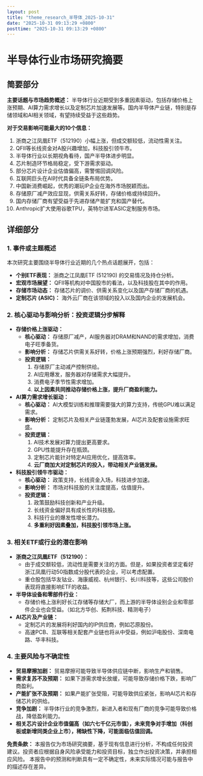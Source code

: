 ```yaml
---
layout: post
title: "theme_research_半导体_2025-10-31"
date: "2025-10-31 09:13:29 +0800"
posttime: "2025-10-31 09:13:29 +0800"
---
```


# 半导体行业市场研究摘要

## 简要部分

**主要话题与市场趋势概述：** 半导体行业近期受到多重因素驱动，包括存储价格上涨预期、AI算力需求增长以及定制芯片加速发展等。国内半导体产业链，特别是存储领域和AI相关领域，有望持续受益于这些趋势。

**对于交易影响可能最大的10个信息：**

1. 浙商之江凤凰ETF（512190）小幅上涨，但成交额较低，流动性需关注。
2. QFII等长线资金对A股兴趣增加，科技股引领牛市。
3. 半导体行业以长期视角看待，国产半导体进步明显。
4. 芯片制造环节格局稳定，受下游需求驱动。
5. 部分芯片设计企业估值偏高，需警惕回调风险。
6. 互联网巨头在AI时代具备全链条布局优势。
7. 中国新消费崛起，优秀的潮玩IP企业在海外市场脱颖而出。
8. 存储原厂减产效应显现，供需关系好转，存储价格或持续回升。
9. 国内存储厂商有望受益于先进存储产能扩充和国产替代。
10. Anthropic扩大使用谷歌TPU，英特尔进军ASIC定制服务市场。

## 详细部分

### 1. 事件或主题概述

本次研究主要围绕半导体行业近期的几个热点话题展开，包括：

*   **个别ETF表现：** 浙商之江凤凰ETF (512190) 的交易情况及持仓分析。
*   **宏观市场展望：** QFII等机构对中国股市的看法，以及科技股在其中的作用。
*   **存储市场动态：** 存储芯片的调价、供需关系变化以及国产存储厂商的机遇。
*   **定制芯片 (ASIC)：** 海外云厂商在该领域的投入以及国内企业的发展机会。

### 2. 核心驱动与影响分析：投资逻辑分步解释

*   **存储价格上涨驱动：**
    *   **核心驱动：** 存储原厂减产，AI服务器对DRAM和NAND的需求增加，消费电子旺季备货。
    *   **影响分析：** 存储芯片供需关系好转，价格上涨预期强烈，利好存储厂商。
    *   **投资逻辑：**
        1.  存储原厂主动减产控制供给。
        2.  AI应用爆发，服务器对存储需求大幅提升。
        3.  消费电子季节性需求增加。
        4.  **以上因素共同推动存储价格上涨，提升厂商盈利能力。**
*   **AI算力需求增长驱动：**
    *   **核心驱动：** AI大模型训练和推理需要强大的算力支持，传统GPU难以满足需求。
    *   **影响分析：** 定制芯片及相关产业链蓬勃发展，AI芯片及配套设施需求旺盛。
    *   **投资逻辑：**
        1.  AI技术发展对算力提出更高要求。
        2.  GPU性能提升存在瓶颈。
        3.  定制芯片能针对特定AI应用优化，提高效率。
        4.  **云厂商加大对定制芯片的投入，带动相关产业链发展。**
*   **科技股引领牛市驱动：**
    *   **核心驱动：** 政策支持，长线资金入场，科技进步加速。
    *   **影响分析：** 市场对科技股的关注度提高，估值提升。
    *   **投资逻辑：**
        1.  政策鼓励科技创新和产业升级。
        2.  长线资金偏好具有成长性的科技股。
        3.  科技行业的爆发性增长潜力。
        4.  **多重利好因素叠加，科技股引领市场上涨。**

### 3. 相关ETF或行业的潜在影响

*   **浙商之江凤凰ETF（512190）：**
    *   由于成交额较低，流动性是需要关注的方面。但是，如果投资者坚定看好浙江凤凰行动50指数成分股代表的企业，可以考虑配置。
    *   重仓股包括华友钴业、海康威视、杭州银行、长川科技等，这些公司股价表现将直接影响ETF的收益。
*   **半导体设备和零部件行业：**
     * 存储价格上涨利好长江存储等存储大厂，而上游的半导体设别企业和零部件企业也会受益。（如北方华创、拓荆科技、精测电子）
*   **AI芯片及产业链：**
    *   定制芯片的发展将利好国内的IP供应商，例如芯原股份。
    *   高速PCB、互联等相关配套产业链也将从中受益，例如沪电股份、深南电路、华丰科技。

### 4. 主要风险与不确定性

*   **贸易摩擦加剧：** 贸易摩擦可能导致半导体供应链中断，影响生产和销售。
*   **需求复苏不及预期：** 如果下游需求增长放缓，可能导致存储价格下跌，影响厂商盈利。
*   **产能扩张不及预期：** 如果产能扩张受阻，可能导致供应紧张，影响AI芯片和存储芯片的供给。
*   **竞争加剧：** 半导体行业的竞争激烈，新进入者和现有厂商的竞争可能导致价格战，降低盈利能力。
*	**相关芯片设计企业市值偏高（如六七千亿元市值），未来竞争对手增加（科创板或新增同类企业上市），稀缺性下降，可能面临估值回调。**

**免责条款：** 本报告仅为市场研究摘要，基于现有信息进行分析，不构成任何投资建议。投资者应根据自身风险承受能力和投资目标，独立作出投资决策，并承担相应风险。 本报告中的预测和判断具有一定不确定性，未来实际情况可能与报告中的描述存在差异。